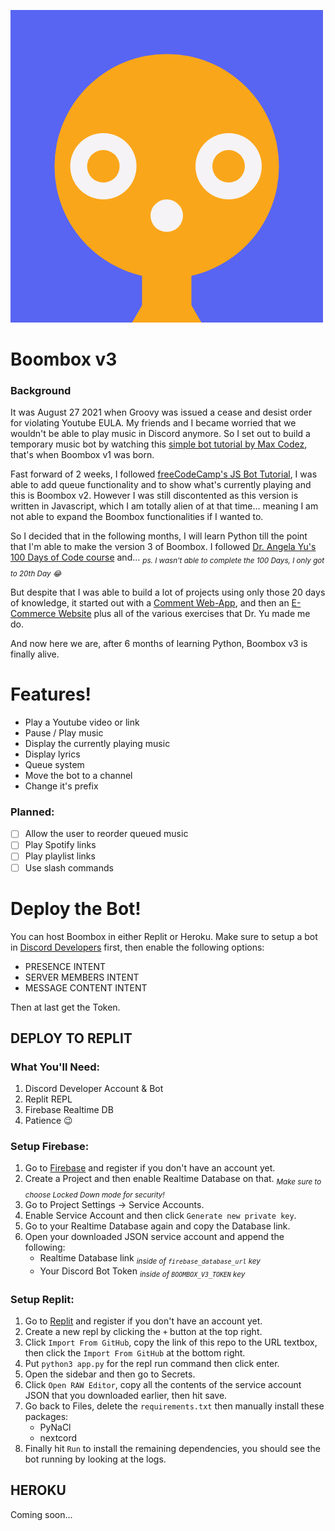 ﻿![Boombox Icon](https://github.com/lonewanderer27/Boombox-v3/blob/master/boombox_icon.png?raw=true) 
# Boombox v3

### Background
It was August 27 2021 when Groovy was issued a cease and desist order for violating Youtube EULA. My friends and I became worried that we wouldn't be able to play music in Discord anymore. So I set out to build a temporary music bot by watching this [simple bot tutorial by Max Codez](https://www.youtube.com/watch?v=jHZlvRr9KxM&t=131s), that's when Boombox v1 was born.

Fast forward of 2 weeks, I followed [freeCodeCamp's JS Bot Tutorial](https://www.freecodecamp.org/news/create-a-discord-bot-with-javascript-nodejs/), I was able to add queue functionality and to show what's currently playing and this is Boombox v2. However I was still discontented as this version is written in Javascript, which I am totally alien of at that time... meaning I am not able to expand the Boombox functionalities if I wanted to.

So I decided that in the following months, I will learn Python till the point that I'm able to make the version 3 of Boombox. I followed [Dr. Angela Yu's 100 Days of Code course](https://www.udemy.com/course/100-days-of-code/) and... *<sub>ps. I wasn't able to complete the 100 Days, I only got to 20th Day 😂</sub>* 

But despite that I was able to build a lot of projects using only those 20 days of knowledge, it started out with a [Comment Web-App](https://github.com/lonewanderer27/jammacomments), and then an [E-Commerce Website](https://github.com/lonewanderer27/JAMMA) plus all of the various exercises that Dr. Yu made me do.

And now here we are, after 6 months of learning Python, Boombox v3 is finally alive.

# Features!
- Play a Youtube video or link
- Pause / Play music
- Display the currently playing music
- Display lyrics
- Queue system
- Move the bot to a channel
- Change it's prefix 

### Planned:
- [ ] Allow the user to reorder queued music
- [ ] Play Spotify links
- [ ] Play playlist links
- [ ] Use slash commands

# Deploy the Bot!

You can host Boombox in either Replit or Heroku. 
Make sure to setup a bot in [Discord Developers](https://discord.com/developers/applications) first, then enable the following options:
- PRESENCE INTENT
- SERVER MEMBERS INTENT
- MESSAGE CONTENT INTENT 

Then at last get the Token.

## DEPLOY TO REPLIT

### What You'll Need:
1. Discord Developer Account & Bot
2. Replit REPL
3. Firebase Realtime DB
4. Patience 😉

### Setup Firebase:
1. Go to [Firebase](https://firebase.google.com/) and register if you don't have an account yet.
2. Create a Project and then enable Realtime Database on that. *<sub>Make sure to choose Locked Down mode for security!</sub>*
3. Go to Project Settings -> Service Accounts.
4. Enable Service Account and then click `Generate new private key`.
5. Go to your Realtime Database again and copy the Database link.
6. Open your downloaded JSON service account and append the following:
	- Realtime Database link	*<sub>inside of `firebase_database_url` key</sub>* 
	- Your Discord Bot Token		*<sub>inside of  `BOOMBOX_V3_TOKEN` key</sub>*

### Setup Replit:
1. Go to [Replit](https://replit.com/) and register if you don't have an account yet.
2. Create a new repl by clicking the `+` button at the top right.
3. Click `Import From GitHub`, copy the link of this repo to the URL textbox, then click the `Import From GitHub` at the bottom right.
4. Put `python3 app.py` for the repl run command then click enter.
5. Open the sidebar and then go to Secrets.
6. Click `Open RAW Editor`, copy all the contents of the service account JSON that you downloaded earlier, then hit save.
7. Go back to Files, delete the `requirements.txt` then manually install these packages: 
	- PyNaCl
	- nextcord
8. Finally hit `Run` to install the remaining dependencies, you should see the bot running by looking at the logs.

## HEROKU
Coming soon...
	